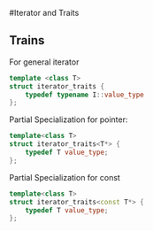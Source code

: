 #Iterator and Traits
## Trains
For general iterator

```c++
template <class T>
struct iterator_traits {
    typedef typename I::value_type
};
```

Partial Specialization for pointer:

```c++
template<class T>
struct iterator_traits<T*> {
    typedef T value_type;
};
```

Partial Specialization for const

```c++
template<class T>
struct iterator_traits<const T*> {
    typedef T value_type;
};
```

